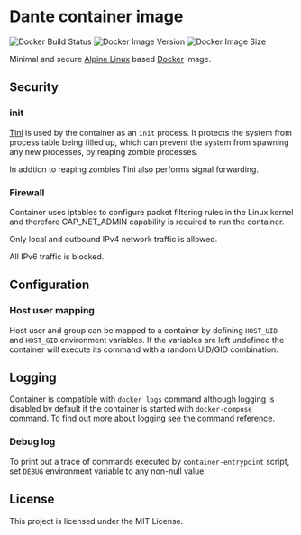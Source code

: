 # Dante container image

![Docker Build Status](https://img.shields.io/docker/cloud/build/0x022b/dante?style=flat-square)
![Docker Image Version](https://img.shields.io/docker/v/0x022b/dante?sort=semver&style=flat-square)
![Docker Image Size](https://img.shields.io/docker/image-size/0x022b/dante?sort=semver&style=flat-square)

Minimal and secure [Alpine Linux][alpine] based [Docker][docker] image.

## Security

### init

[Tini][tini] is used by the container as an `init` process. It protects the system
from process table being filled up, which can prevent the system from spawning any
new processes, by reaping zombie processes.

In addtion to reaping zombies Tini also performs signal forwarding.

### Firewall

Container uses iptables to configure packet filtering rules in the Linux kernel
and therefore CAP_NET_ADMIN capability is required to run the container.

Only local and outbound IPv4 network traffic is allowed.

All IPv6 traffic is blocked.

## Configuration

### Host user mapping

Host user and group can be mapped to a container by defining `HOST_UID` and
`HOST_GID` environment variables. If the variables are left undefined the
container will execute its command with a random UID/GID combination.

## Logging

Container is compatible with `docker logs` command although logging is disabled
by default if the container is started with `docker-compose` command. To find
out more about logging see the command [reference][docker-logs].

### Debug log

To print out a trace of commands executed by `container-entrypoint` script,
set `DEBUG` environment variable to any non-null value.

## License

This project is licensed under the MIT License.

[alpine]: https://alpinelinux.org/
[docker]: https://www.docker.com/
[dante]: https://www.inet.no/dante/index.html
[docker-logs]: https://docs.docker.com/engine/reference/commandline/logs/
[tini]: https://github.com/krallin/tini

